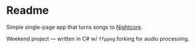 # Readme

Simple single-page app that turns songs to [Nightcore](https://en.wikipedia.org/wiki/Nightcore). 

Weekend project — written in C# w/ `ffppeg` forking for audio processing.

